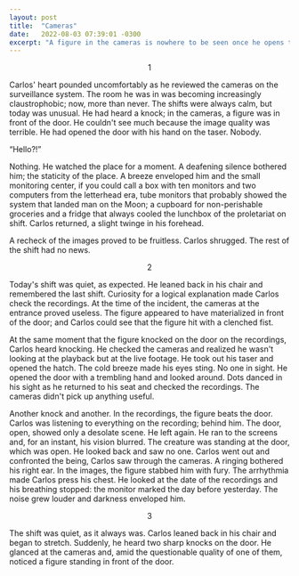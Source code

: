 ```yaml
---
layout: post
title:  "Cameras"
date:   2022-08-03 07:39:01 -0300
excerpt: "A figure in the cameras is nowhere to be seen once he opens the door."
---
```


<div style="text-align:center;">1</div>

Carlos' heart pounded uncomfortably as he reviewed the cameras on the surveillance system. The room he was in was becoming increasingly claustrophobic; now, more than never. The shifts were always calm, but today was unusual. He had heard a knock; in the cameras, a figure was in front of the door. He couldn't see much because the image quality was terrible. He had opened the door with his hand on the taser. Nobody.

“Hello?!”

Nothing. He watched the place for a moment. A deafening silence bothered him; the staticity of the place. A breeze enveloped him and the small monitoring center, if you could call a box with ten monitors and two computers from the letterhead era, tube monitors that probably showed the system that landed man on the Moon; a cupboard for non-perishable groceries and a fridge that always cooled the lunchbox of the proletariat on shift. Carlos returned, a slight twinge in his forehead.

A recheck of the images proved to be fruitless. Carlos shrugged. The rest of the shift had no news.

<div style="text-align:center;">2</div>

Today's shift was quiet, as expected. He leaned back in his chair and remembered the last shift. Curiosity for a logical explanation made Carlos check the recordings. At the time of the incident, the cameras at the entrance proved useless. The figure appeared to have materialized in front of the door; and Carlos could see that the figure hit with a clenched fist.

At the same moment that the figure knocked on the door on the recordings, Carlos heard knocking. He checked the cameras and realized he wasn't looking at the playback but at the live footage. He took out his taser and opened the hatch. The cold breeze made his eyes sting. No one in sight. He opened the door with a trembling hand and looked around. Dots danced in his sight as he returned to his seat and checked the recordings. The cameras didn't pick up anything useful.

Another knock and another. In the recordings, the figure beats the door. Carlos was listening to everything on the recording; behind him. The door, open, showed only a desolate scene. He left again. He ran to the screens and, for an instant, his vision blurred. The creature was standing at the door, which was open. He looked back and saw no one. Carlos went out and confronted the being, Carlos saw through the cameras. A ringing bothered his right ear. In the images, the figure stabbed him with fury. The arrhythmia made Carlos press his chest. He looked at the date of the recordings and his breathing stopped: the monitor marked the day before yesterday. The noise grew louder and darkness enveloped him.

<div style="text-align:center;">3</div>

The shift was quiet, as it always was. Carlos leaned back in his chair and began to stretch. Suddenly, he heard two sharp knocks on the door. He glanced at the cameras and, amid the questionable quality of one of them, noticed a figure standing in front of the door.
